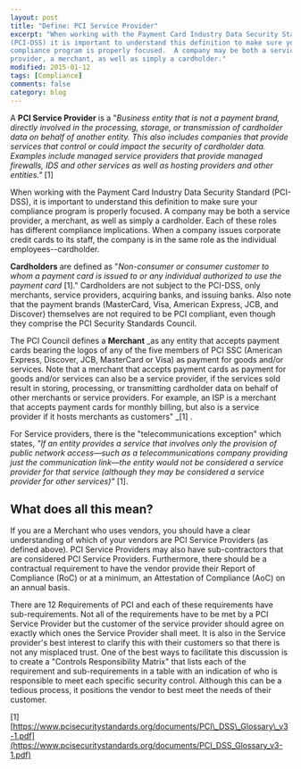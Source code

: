 ```yaml
---
layout: post
title: "Define: PCI Service Provider"
excerpt: "When working with the Payment Card Industry Data Security Standard
(PCI-DSS) it is important to understand this definition to make sure your
compliance program is properly focused.  A company may be both a service
provider, a merchant, as well as simply a cardholder."
modified: 2015-01-12
tags: [Compliance]
comments: false
category: blog
---
```


A **PCI Service Provider** is a "_Business entity that is not a payment
brand, directly involved in the processing, storage, or transmission of
cardholder data on behalf of another entity. This also includes companies that
provide services that control or could impact the security of cardholder data.
Examples include managed service providers that provide managed firewalls, IDS
and other services as well as hosting providers and other entities."_ [1]

When working with the Payment Card Industry Data Security Standard (PCI-DSS),
it is important to understand this definition to make sure your compliance
program is properly focused.  A company may be both a service provider, a
merchant, as well as simply a cardholder.  Each of these roles has different
compliance implications.  When a company issues corporate credit cards to its
staff, the company is in the same role as the individual employees--cardholder.

**Cardholders** are defined as "_Non-consumer or consumer customer to whom a
payment card is issued to or any individual authorized to use the payment
card_ [1]."  Cardholders are not subject to the PCI-DSS, only merchants,
service providers, acquiring banks, and issuing banks.   Also note that the
payment brands (MasterCard, Visa, American Express, JCB, and Discover)
themselves are not required to be PCI compliant, even though they comprise the
PCI Security Standards Council.

The PCI Council defines a **Merchant** _as any entity that accepts payment
cards bearing the logos of any of the five members of PCI SSC (American
Express, Discover, JCB, MasterCard or Visa) as payment for goods and/or
services. Note that a merchant that accepts payment cards as payment for goods
and/or services can also be a service provider, if the services sold result in
storing, processing, or transmitting cardholder data on behalf of other
merchants or service providers. For example, an ISP is a merchant that accepts
payment cards for monthly billing, but also is a service provider if it hosts
merchants as customers" _[1] .

For Service providers, there is the "telecommunications exception" which
states, _"If an entity provides a service that involves only the provision
of public network access—such as a telecommunications company providing just
the communication link—the entity would not be considered a service provider
for that service (although they may be considered a service provider for other
services)"_ [1].

## What does all this mean?

If you are a Merchant who uses vendors, you should have a clear understanding
of which of your vendors are PCI Service Providers (as defined above).  PCI
Service Providers may also have sub-contractors that are considered PCI Service
Providers.  Furthermore, there should be a contractual requirement to have the
vendor provide their Report of Compliance (RoC) or at a minimum, an Attestation
of Compliance (AoC) on an annual basis.

There are 12 Requirements of PCI and each of these requirements have
sub-requirements.  Not all of the requirements have to be met by a PCI Service
Provider but the customer of the service provider should agree on exactly which
ones the Service Provider shall meet.  It is also in the Service provider's
best interest to clarify this with their customers so that there is not any
misplaced trust.  One of the best ways to facilitate this discussion is to
create a "Controls Responsibility Matrix" that lists each of the requirement
and sub-requirements in a table with an indication of who is responsible to
meet each specific security control.  Although this can be a tedious process,
it positions the vendor to best meet the needs of their customer.

[1] [https://www.pcisecuritystandards.org/documents/PCI\_DSS\_Glossary\_v3-1.pdf](https://www.pcisecuritystandards.org/documents/PCI_DSS_Glossary_v3-1.pdf)
